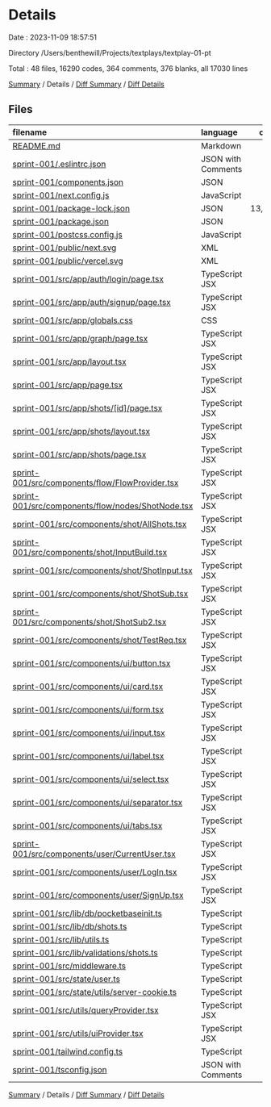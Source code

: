 # Details

Date : 2023-11-09 18:57:51

Directory /Users/benthewill/Projects/textplays/textplay-01-pt

Total : 48 files,  16290 codes, 364 comments, 376 blanks, all 17030 lines

[Summary](results.md) / Details / [Diff Summary](diff.md) / [Diff Details](diff-details.md)

## Files
| filename | language | code | comment | blank | total |
| :--- | :--- | ---: | ---: | ---: | ---: |
| [README.md](/README.md) | Markdown | 3 | 0 | 4 | 7 |
| [sprint-001/.eslintrc.json](/sprint-001/.eslintrc.json) | JSON with Comments | 9 | 0 | 0 | 9 |
| [sprint-001/components.json](/sprint-001/components.json) | JSON | 16 | 0 | 0 | 16 |
| [sprint-001/next.config.js](/sprint-001/next.config.js) | JavaScript | 2 | 1 | 2 | 5 |
| [sprint-001/package-lock.json](/sprint-001/package-lock.json) | JSON | 13,110 | 0 | 1 | 13,111 |
| [sprint-001/package.json](/sprint-001/package.json) | JSON | 60 | 0 | 1 | 61 |
| [sprint-001/postcss.config.js](/sprint-001/postcss.config.js) | JavaScript | 6 | 0 | 1 | 7 |
| [sprint-001/public/next.svg](/sprint-001/public/next.svg) | XML | 1 | 0 | 0 | 1 |
| [sprint-001/public/vercel.svg](/sprint-001/public/vercel.svg) | XML | 1 | 0 | 0 | 1 |
| [sprint-001/src/app/auth/login/page.tsx](/sprint-001/src/app/auth/login/page.tsx) | TypeScript JSX | 16 | 0 | 1 | 17 |
| [sprint-001/src/app/auth/signup/page.tsx](/sprint-001/src/app/auth/signup/page.tsx) | TypeScript JSX | 16 | 0 | 1 | 17 |
| [sprint-001/src/app/globals.css](/sprint-001/src/app/globals.css) | CSS | 102 | 0 | 8 | 110 |
| [sprint-001/src/app/graph/page.tsx](/sprint-001/src/app/graph/page.tsx) | TypeScript JSX | 66 | 0 | 10 | 76 |
| [sprint-001/src/app/layout.tsx](/sprint-001/src/app/layout.tsx) | TypeScript JSX | 28 | 2 | 6 | 36 |
| [sprint-001/src/app/page.tsx](/sprint-001/src/app/page.tsx) | TypeScript JSX | 41 | 0 | 6 | 47 |
| [sprint-001/src/app/shots/[id]/page.tsx](/sprint-001/src/app/shots/%5Bid%5D/page.tsx) | TypeScript JSX | 16 | 69 | 9 | 94 |
| [sprint-001/src/app/shots/layout.tsx](/sprint-001/src/app/shots/layout.tsx) | TypeScript JSX | 7 | 0 | 0 | 7 |
| [sprint-001/src/app/shots/page.tsx](/sprint-001/src/app/shots/page.tsx) | TypeScript JSX | 20 | 0 | 2 | 22 |
| [sprint-001/src/components/flow/FlowProvider.tsx](/sprint-001/src/components/flow/FlowProvider.tsx) | TypeScript JSX | 14 | 2 | 3 | 19 |
| [sprint-001/src/components/flow/nodes/ShotNode.tsx](/sprint-001/src/components/flow/nodes/ShotNode.tsx) | TypeScript JSX | 35 | 0 | 3 | 38 |
| [sprint-001/src/components/shot/AllShots.tsx](/sprint-001/src/components/shot/AllShots.tsx) | TypeScript JSX | 47 | 0 | 6 | 53 |
| [sprint-001/src/components/shot/InputBuild.tsx](/sprint-001/src/components/shot/InputBuild.tsx) | TypeScript JSX | 111 | 76 | 6 | 193 |
| [sprint-001/src/components/shot/ShotInput.tsx](/sprint-001/src/components/shot/ShotInput.tsx) | TypeScript JSX | 461 | 110 | 23 | 594 |
| [sprint-001/src/components/shot/ShotSub.tsx](/sprint-001/src/components/shot/ShotSub.tsx) | TypeScript JSX | 644 | 59 | 62 | 765 |
| [sprint-001/src/components/shot/ShotSub2.tsx](/sprint-001/src/components/shot/ShotSub2.tsx) | TypeScript JSX | 164 | 3 | 12 | 179 |
| [sprint-001/src/components/shot/TestReq.tsx](/sprint-001/src/components/shot/TestReq.tsx) | TypeScript JSX | 32 | 1 | 8 | 41 |
| [sprint-001/src/components/ui/button.tsx](/sprint-001/src/components/ui/button.tsx) | TypeScript JSX | 52 | 0 | 6 | 58 |
| [sprint-001/src/components/ui/card.tsx](/sprint-001/src/components/ui/card.tsx) | TypeScript JSX | 68 | 0 | 9 | 77 |
| [sprint-001/src/components/ui/form.tsx](/sprint-001/src/components/ui/form.tsx) | TypeScript JSX | 152 | 0 | 25 | 177 |
| [sprint-001/src/components/ui/input.tsx](/sprint-001/src/components/ui/input.tsx) | TypeScript JSX | 21 | 0 | 5 | 26 |
| [sprint-001/src/components/ui/label.tsx](/sprint-001/src/components/ui/label.tsx) | TypeScript JSX | 21 | 0 | 6 | 27 |
| [sprint-001/src/components/ui/select.tsx](/sprint-001/src/components/ui/select.tsx) | TypeScript JSX | 109 | 0 | 12 | 121 |
| [sprint-001/src/components/ui/separator.tsx](/sprint-001/src/components/ui/separator.tsx) | TypeScript JSX | 27 | 0 | 5 | 32 |
| [sprint-001/src/components/ui/tabs.tsx](/sprint-001/src/components/ui/tabs.tsx) | TypeScript JSX | 48 | 0 | 8 | 56 |
| [sprint-001/src/components/user/CurrentUser.tsx](/sprint-001/src/components/user/CurrentUser.tsx) | TypeScript JSX | 43 | 0 | 6 | 49 |
| [sprint-001/src/components/user/LogIn.tsx](/sprint-001/src/components/user/LogIn.tsx) | TypeScript JSX | 93 | 1 | 7 | 101 |
| [sprint-001/src/components/user/SignUp.tsx](/sprint-001/src/components/user/SignUp.tsx) | TypeScript JSX | 103 | 1 | 7 | 111 |
| [sprint-001/src/lib/db/pocketbaseinit.ts](/sprint-001/src/lib/db/pocketbaseinit.ts) | TypeScript | 6 | 0 | 2 | 8 |
| [sprint-001/src/lib/db/shots.ts](/sprint-001/src/lib/db/shots.ts) | TypeScript | 203 | 7 | 55 | 265 |
| [sprint-001/src/lib/utils.ts](/sprint-001/src/lib/utils.ts) | TypeScript | 5 | 0 | 2 | 7 |
| [sprint-001/src/lib/validations/shots.ts](/sprint-001/src/lib/validations/shots.ts) | TypeScript | 73 | 0 | 11 | 84 |
| [sprint-001/src/middleware.ts](/sprint-001/src/middleware.ts) | TypeScript | 34 | 25 | 12 | 71 |
| [sprint-001/src/state/user.ts](/sprint-001/src/state/user.ts) | TypeScript | 43 | 1 | 8 | 52 |
| [sprint-001/src/state/utils/server-cookie.ts](/sprint-001/src/state/utils/server-cookie.ts) | TypeScript | 34 | 2 | 6 | 42 |
| [sprint-001/src/utils/queryProvider.tsx](/sprint-001/src/utils/queryProvider.tsx) | TypeScript JSX | 15 | 0 | 5 | 20 |
| [sprint-001/src/utils/uiProvider.tsx](/sprint-001/src/utils/uiProvider.tsx) | TypeScript JSX | 10 | 1 | 2 | 13 |
| [sprint-001/tailwind.config.ts](/sprint-001/tailwind.config.ts) | TypeScript | 77 | 1 | 1 | 79 |
| [sprint-001/tsconfig.json](/sprint-001/tsconfig.json) | JSON with Comments | 25 | 2 | 1 | 28 |

[Summary](results.md) / Details / [Diff Summary](diff.md) / [Diff Details](diff-details.md)